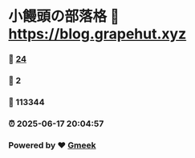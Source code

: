 # 小饅頭の部落格 :link: https://blog.grapehut.xyz 
### :page_facing_up: [24](https://blog.grapehut.xyz/tag.html) 
### :speech_balloon: 2 
### :hibiscus: 113344 
### :alarm_clock: 2025-06-17 20:04:57 
### Powered by :heart: [Gmeek](https://github.com/Meekdai/Gmeek)
